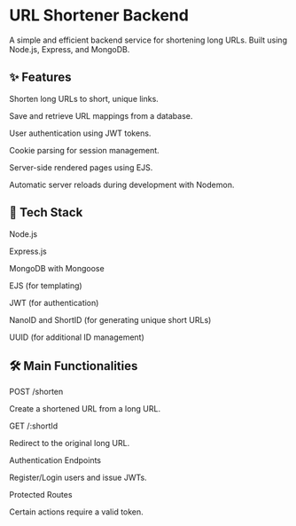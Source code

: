# URL Shortener Backend
A simple and efficient backend service for shortening long URLs.
Built using Node.js, Express, and MongoDB.

## ✨ Features
Shorten long URLs to short, unique links.

Save and retrieve URL mappings from a database.

User authentication using JWT tokens.

Cookie parsing for session management.

Server-side rendered pages using EJS.

Automatic server reloads during development with Nodemon.

## 🚀 Tech Stack
Node.js

Express.js

MongoDB with Mongoose

EJS (for templating)

JWT (for authentication)

NanoID and ShortID (for generating unique short URLs)

UUID (for additional ID management)

## 🛠 Main Functionalities
POST /shorten

Create a shortened URL from a long URL.

GET /:shortId

Redirect to the original long URL.

Authentication Endpoints

Register/Login users and issue JWTs.

Protected Routes

Certain actions require a valid token.
